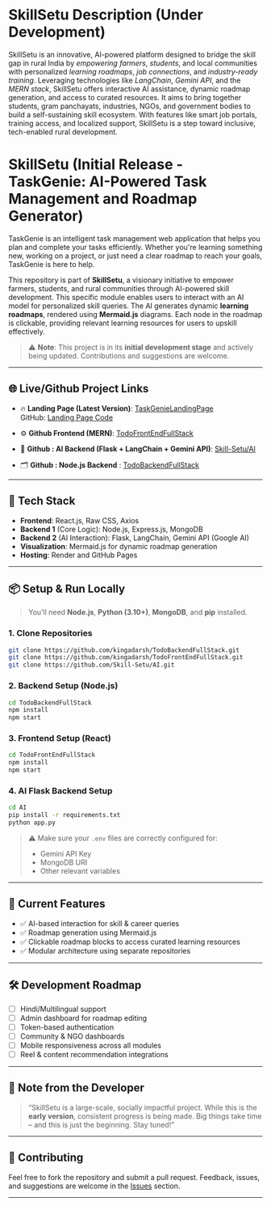 # SkillSetu Description (Under Development)
SkillSetu is an innovative, AI-powered platform designed to bridge the skill gap in rural India by *empowering farmers*, *students*, and local communities with personalized *learning roadmaps*, *job connections*, and *industry-ready training*. Leveraging technologies like *LangChain*, *Gemini API*, and the *MERN stack*, SkillSetu offers interactive AI assistance, dynamic roadmap generation, and access to curated resources. It aims to bring together students, gram panchayats, industries, NGOs, and government bodies to build a self-sustaining skill ecosystem. With features like smart job portals, training access, and localized support, SkillSetu is a step toward inclusive, tech-enabled rural development.



# SkillSetu (Initial Release - TaskGenie: AI-Powered Task Management and Roadmap Generator)

TaskGenie is an intelligent task management web application that helps you plan and complete your tasks efficiently. Whether you're learning something new, working on a project, or just need a clear roadmap to reach your goals, TaskGenie is here to help.

This repository is part of **SkillSetu**, a visionary initiative to empower farmers, students, and rural communities through AI-powered skill development. This specific module enables users to interact with an AI model for personalized skill queries. The AI generates dynamic **learning roadmaps**, rendered using **Mermaid.js** diagrams. Each node in the roadmap is clickable, providing relevant learning resources for users to upskill effectively.

> ⚠️ **Note**: This project is in its **initial development stage** and actively being updated. Contributions and suggestions are welcome.

---

## 🌐 Live/Github Project Links

- 🔥 **Landing Page (Latest Version)**: [TaskGenieLandingPage](https://taskgenielandingpage.onrender.com/)  
  GitHub: [Landing Page Code](https://github.com/kingadarsh/TaskGenieLandingPage)

- ⚙️ **Github Frontend (MERN)**: [TodoFrontEndFullStack](https://github.com/kingadarsh/TodoFrontEndFullStack/tree/main)  
- 🧠 **Github : AI Backend (Flask + LangChain + Gemini API)**: [Skill-Setu/AI](https://github.com/Skill-Setu/AI)  
- 🗂 **Github : Node.js Backend** : [TodoBackendFullStack](https://github.com/kingadarsh/TodoBackendFullStack/tree/main)

---

## 🚀 Tech Stack

- **Frontend**: React.js, Raw CSS, Axios  
- **Backend 1** (Core Logic): Node.js, Express.js, MongoDB  
- **Backend 2** (AI Interaction): Flask, LangChain, Gemini API (Google AI)  
- **Visualization**: Mermaid.js for dynamic roadmap generation  
- **Hosting**: Render and GitHub Pages

---

## 📦 Setup & Run Locally

> You’ll need **Node.js**, **Python (3.10+)**, **MongoDB**, and **pip** installed.

### 1. Clone Repositories

```bash
git clone https://github.com/kingadarsh/TodoBackendFullStack.git
git clone https://github.com/kingadarsh/TodoFrontEndFullStack.git
git clone https://github.com/Skill-Setu/AI.git
```

### 2. Backend Setup (Node.js)

```bash
cd TodoBackendFullStack
npm install
npm start
```

### 3. Frontend Setup (React)

```bash
cd TodoFrontEndFullStack
npm install
npm start
```

### 4. AI Flask Backend Setup

```bash
cd AI
pip install -r requirements.txt
python app.py
```

> ⚠️ Make sure your `.env` files are correctly configured for:
> - Gemini API Key
> - MongoDB URI
> - Other relevant variables

---

## 📌 Current Features

- ✅ AI-based interaction for skill & career queries  
- ✅ Roadmap generation using Mermaid.js  
- ✅ Clickable roadmap blocks to access curated learning resources  
- ✅ Modular architecture using separate repositories

---

## 🛠️ Development Roadmap

- [ ] Hindi/Multilingual support  
- [ ] Admin dashboard for roadmap editing  
- [ ] Token-based authentication  
- [ ] Community & NGO dashboards  
- [ ] Mobile responsiveness across all modules  
- [ ] Reel & content recommendation integrations

---

## 📣 Note from the Developer

> “SkillSetu is a large-scale, socially impactful project. While this is the **early version**, consistent progress is being made. Big things take time – and this is just the beginning. Stay tuned!”

---

## 🤝 Contributing

Feel free to fork the repository and submit a pull request. Feedback, issues, and suggestions are welcome in the [Issues](https://github.com/Skill-Setu/AI/issues) section.

---
